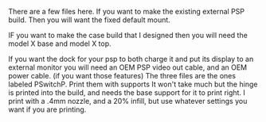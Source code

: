 There are a few files here. If you want to make the existing external PSP build. Then you will want the fixed default mount. 

IF you want to make the case build that I designed then you will need the model X base and model X top. 

If you want the dock for your psp to both charge it and put its display to an external monitor you will need an OEM PSP video out cable, and an OEM power cable. (if you want those features) 
The three files are the ones labeled PSwitchP. 
Print them with supports It won't take much but the hinge is printed into the build, and needs the base support for it to print right. I print with a .4mm nozzle, and a 20% infill, but use whatever settings you want if you are printing. 
